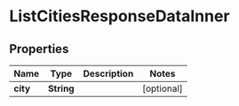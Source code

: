 

# ListCitiesResponseDataInner


## Properties

| Name | Type | Description | Notes |
|------------ | ------------- | ------------- | -------------|
|**city** | **String** |  |  [optional] |



